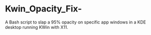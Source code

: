 # Kwin_Opacity_Fix-
A Bash script to slap a 95% opacity on specific app windows in a KDE desktop running KWin with X11.
